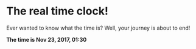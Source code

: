 # The real time clock!

Ever wanted to know what the time is? Well, your journey is about to end!

**The time is Nov 23, 2017, 01:30**